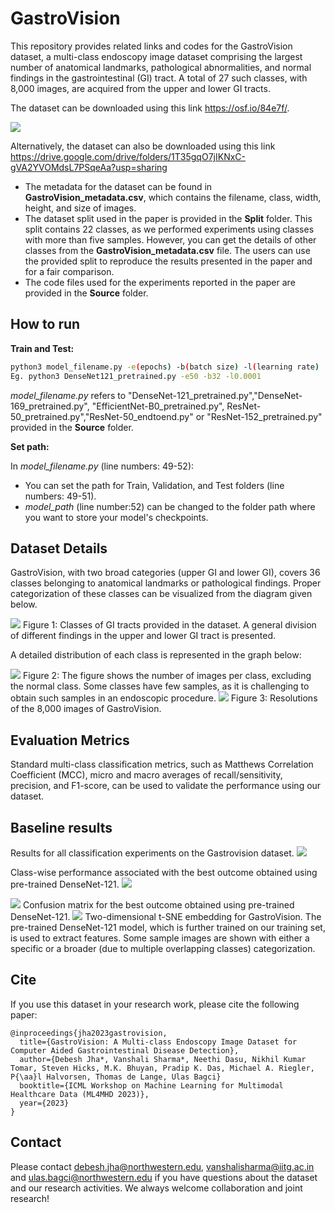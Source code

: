 # GastroVision
This repository provides related links and codes for the GastroVision dataset, a multi-class endoscopy image dataset comprising the largest number of anatomical landmarks, pathological abnormalities, and normal findings in the gastrointestinal (GI) tract. A total of 27 such classes, with 8,000 images, are acquired from the upper and lower GI tracts.

The dataset can be downloaded using this link <https://osf.io/84e7f/>.

<img src="gastrovision.jpeg">

Alternatively, the dataset can also be downloaded using this link <https://drive.google.com/drive/folders/1T35gqO7jIKNxC-gVA2YVOMdsL7PSqeAa?usp=sharing>

- The metadata for the dataset can be found in **GastroVision_metadata.csv**, which contains the filename, class, width, height, and size of images.  
- The dataset split used in the paper is provided in the **Split** folder. This split contains 22 classes, as we performed experiments using classes with more than five samples. However, you can get the details of other classes from the **GastroVision_metadata.csv** file.  The users can use the provided split to reproduce the results presented in the paper and for a fair comparison.
- The code files used for the experiments reported in the paper are provided in the **Source** folder.

## How to run
**Train and Test:**
```sh
python3 model_filename.py -e(epochs) -b(batch size) -l(learning rate)
Eg. python3 DenseNet121_pretrained.py -e50 -b32 -l0.0001  
```
*model_filename.py* refers to "DenseNet-121_pretrained.py","DenseNet-169_pretrained.py", "EfficientNet-B0_pretrained.py", ResNet-50_pretrained.py","ResNet-50_endtoend.py" or "ResNet-152_pretrained.py" provided in the **Source** folder.

**Set path:**

In _model_filename.py_ (line numbers: 49-52):
- You can set the path for Train, Validation, and Test folders (line numbers: 49-51).
- *model_path* (line number:52) can be changed to the folder path where you want to store your model's checkpoints.

## Dataset Details
GastroVision, with two broad categories (upper GI and lower GI), covers 36 classes belonging to anatomical landmarks or pathological findings. Proper categorization of these classes can be visualized from the diagram given below.

<img src="gastrovision5.png">
Figure 1: Classes of GI tracts provided in the dataset. A general division of  different findings in the upper and lower GI tract is presented.

A detailed distribution of each class is represented in the graph below:

<img src="gast_icml_count.png">
Figure 2: The figure shows the number of images per class, excluding the normal class. Some classes have few samples, as it is challenging to obtain such samples in an endoscopic procedure.

<img src="resolution.png">
Figure 3: Resolutions of the 8,000 images of GastroVision.

## Evaluation Metrics
Standard multi-class classification metrics, such as Matthews Correlation Coefficient (MCC), micro and macro averages of recall/sensitivity, precision, and F1-score, can be used to validate the performance using our dataset.

## Baseline results
Results for all classification experiments on the Gastrovision dataset.
<img src="results.png">

Class-wise performance associated with the best outcome obtained using pre-trained DenseNet-121.
<img src="results1.png">


<img src="conf.png">
Confusion matrix for the best outcome obtained using pre-trained DenseNet-121.


<img src="gast_tsne4.png">
Two-dimensional t-SNE embedding for GastroVision. The pre-trained DenseNet-121 model, which is further trained on our training set, is used to extract features. Some sample images are shown with either a specific or a broader (due to multiple overlapping classes) categorization.


## Cite
If you use this dataset in your research work, please cite the following paper:

```
@inproceedings{jha2023gastrovision,
  title={GastroVision: A Multi-class Endoscopy Image Dataset for Computer Aided Gastrointestinal Disease Detection},
  author={Debesh Jha*, Vanshali Sharma*, Neethi Dasu, Nikhil Kumar Tomar, Steven Hicks, M.K. Bhuyan, Pradip K. Das, Michael A. Riegler, P{\aa}l Halvorsen, Thomas de Lange, Ulas Bagci}
  booktitle={ICML Workshop on Machine Learning for Multimodal Healthcare Data (ML4MHD 2023)},
  year={2023}
}
```

## Contact
Please contact debesh.jha@northwestern.edu, vanshalisharma@iitg.ac.in and ulas.bagci@northwestern.edu if you have questions about the dataset and our research activities. We always welcome collaboration and joint research!
